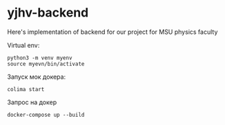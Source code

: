 # yjhv-backend

Here's implementation of backend for our project for MSU physics faculty

Virtual env:
```
python3 -m venv myenv
source myevn/bin/activate
```

Запуск мок докера:
```
colima start
```

Запрос на докер
```
docker-compose up --build
```
